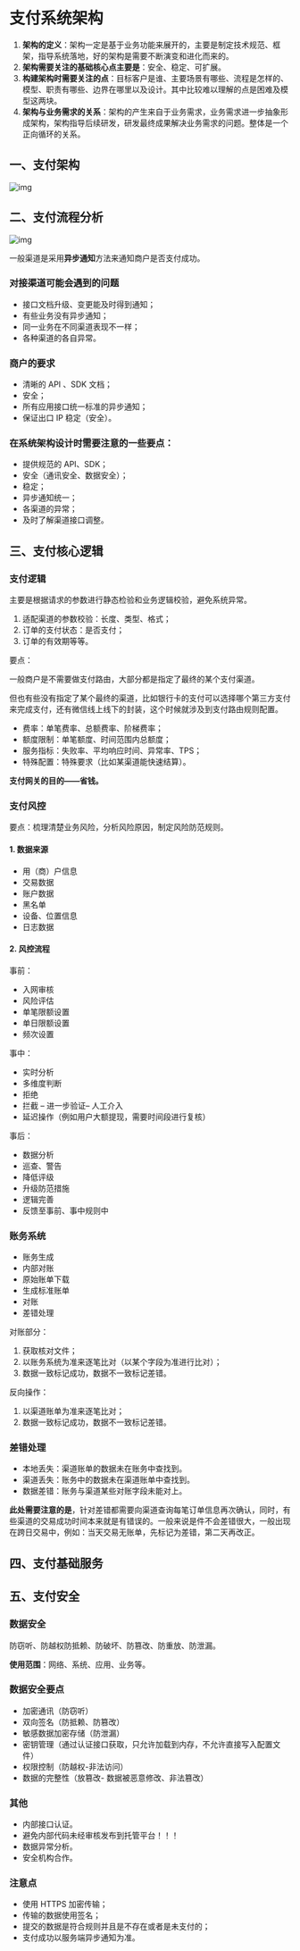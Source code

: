 # 支付系统架构

1. **架构的定义**：架构一定是基于业务功能来展开的，主要是制定技术规范、框架，指导系统落地，好的架构是需要不断演变和进化而来的。
2. **架构需要关注的基础核心点主要是**：安全、稳定、可扩展。
3. **构建架构时需要关注的点**：目标客户是谁、主要场景有哪些、流程是怎样的、模型、职责有哪些、边界在哪里以及设计。其中比较难以理解的点是困难及模型这两块。
4. **架构与业务需求的关系**：架构的产生来自于业务需求，业务需求进一步抽象形成架构，架构指导后续研发，研发最终成果解决业务需求的问题。整体是一个正向循环的关系。

## 一、支付架构

![img](https://heuristic-nightingale-6c42ab.netlify.app/img/pay_architecture.jpg)

## 二、支付流程分析

![img](https://heuristic-nightingale-6c42ab.netlify.app/img/pay_flow.jpg)

一般渠道是采用**异步通知**方法来通知商户是否支付成功。

### 对接渠道可能会遇到的问题
- 接口文档升级、变更能及时得到通知；
- 有些业务没有异步通知；
- 同一业务在不同渠道表现不一样；
- 各种渠道的各自异常。

### 商户的要求
- 清晰的 API 、SDK 文档；
- 安全；
- 所有应用接口统一标准的异步通知；
- 保证出口 IP 稳定（安全）。

### 在系统架构设计时需要注意的一些要点：
- 提供规范的 API、SDK；
- 安全（通讯安全、数据安全）；
- 稳定；
- 异步通知统一；
- 各渠道的异常；
- 及时了解渠道接口调整。

## 三、支付核心逻辑

### 支付逻辑
主要是根据请求的参数进行静态检验和业务逻辑校验，避免系统异常。

1. 适配渠道的参数校验：长度、类型、格式；
2. 订单的支付状态：是否支付；
3. 订单的有效期等等。

要点：

一般商户是不需要做支付路由，大部分都是指定了最终的某个支付渠道。

但也有些没有指定了某个最终的渠道，比如银行卡的支付可以选择哪个第三方支付来完成支付，还有微信线上线下的封装，这个时候就涉及到支付路由规则配置。

- 费率：单笔费率、总额费率、阶梯费率；
- 额度限制：单笔额度、时间范围内总额度；
- 服务指标：失败率、平均响应时间、异常率、TPS；
- 特殊配置：特殊要求（比如某渠道能快速结算）。

**支付网关的目的——省钱。**

### 支付风控

要点：梳理清楚业务风险，分析风险原因，制定风险防范规则。

#### 1. 数据来源
- 用（商）户信息
- 交易数据
- 账户数据
- 黑名单
- 设备、位置信息
- 日志数据

#### 2. 风控流程
事前：
- 入网审核
- 风险评估
- 单笔限额设置
- 单日限额设置
- 频次设置

事中：
- 实时分析
- 多维度判断
- 拒绝
- 拦截 – 进一步验证– 人工介入
- 延迟操作（例如用户大额提现，需要时间段进行复核）

事后：
- 数据分析
- 巡查、警告
- 降低评级
- 升级防范措施
- 逻辑完善
- 反馈至事前、事中规则中

### 账务系统
- 账务生成
- 内部对账
- 原始账单下载
- 生成标准账单
- 对账
- 差错处理

对账部分：
1. 获取核对文件；
2. 以账务系统为准来逐笔比对（以某个字段为准进行比对）；
3. 数据一致标记成功，数据不一致标记差错。

反向操作：
1. 以渠道账单为准来逐笔比对；
2. 数据一致标记成功，数据不一致标记差错。

### 差错处理
- 本地丢失：渠道账单的数据未在账务中查找到。
- 渠道丢失：账务中的数据未在渠道账单中查找到。
- 数据差错：账务与渠道某些对账字段未能对上。

**此处需要注意的是**，针对差错都需要向渠道查询每笔订单信息再次确认，同时，有些渠道的交易成功时间本来就是有错误的。一般来说是件不会差错很大，一般出现在跨日交易中，例如：当天交易无账单，先标记为差错，第二天再改正。

## 四、支付基础服务


## 五、支付安全
### 数据安全
防窃听、防越权防抵赖、防破坏、防篡改、防重放、防泄漏。

**使用范围**：网络、系统、应用、业务等。

### 数据安全要点
- 加密通讯（防窃听）
- 双向签名（防抵赖、防篡改）
- 敏感数据加密存储（防泄漏）
- 密钥管理（通过认证接口获取，只允许加载到内存，不允许直接写入配置文件）
- 权限控制（防越权-非法访问）
- 数据的完整性（放篡改- 数据被恶意修改、非法篡改）

### 其他
- 内部接口认证。
- 避免内部代码未经审核发布到托管平台！！！
- 数据异常分析。
- 安全机构合作。

### 注意点
- 使用 HTTPS 加密传输；
- 传输的数据使用签名；
- 提交的数据是符合规则并且是不存在或者是未支付的；
- 支付成功以服务端异步通知为准。
